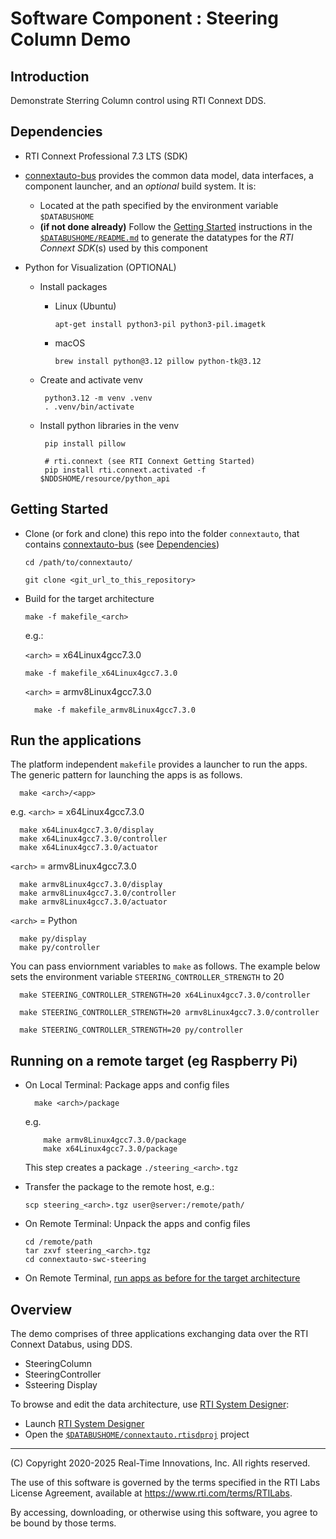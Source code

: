 # Software Component : Steering Column Demo

## Introduction

Demonstrate Sterring Column control using RTI Connext DDS.

## Dependencies

- RTI Connext Professional 7.3 LTS (SDK)

- [connextauto-bus](https://github.com/rticommunity/connextauto-bus) provides the common data model, data interfaces, a component
launcher, and an *optional* build system. It is:

  - Located at the path specified by the environment variable `$DATABUSHOME`
  - **(if not done already)** Follow the [Getting Started](https://github.com/rticommunity/connextauto-bus?tab=readme-ov-file#getting-started) instructions in the [`$DATABUSHOME/README.md`](https://github.com/rticommunity/connextauto-bus?tab=readme-ov-file#getting-started) to generate the datatypes for the *RTI Connext SDK*(s) used by this component


- Python for Visualization (OPTIONAL)
   - Install packages
     - Linux (Ubuntu)

           apt-get install python3-pil python3-pil.imagetk

      - macOS

            brew install python@3.12 pillow python-tk@3.12

  - Create and activate venv

         python3.12 -m venv .venv
         . .venv/bin/activate

  - Install python libraries in the venv

         pip install pillow

         # rti.connext (see RTI Connext Getting Started)
         pip install rti.connext.activated -f $NDDSHOME/resource/python_api

## Getting Started

- Clone (or fork and clone) this repo into the folder `connextauto`, that contains [connextauto-bus](https://github.com/rticommunity/connextauto-bus) (see [Dependencies](#dependencies))

      cd /path/to/connextauto/

      git clone <git_url_to_this_repository>

- Build for the target architecture <arch>

      make -f makefile_<arch>

  e.g.:

  `<arch>` = x64Linux4gcc7.3.0

      make -f makefile_x64Linux4gcc7.3.0

   `<arch>` = armv8Linux4gcc7.3.0

        make -f makefile_armv8Linux4gcc7.3.0


## Run the applications


   The platform independent `makefile` provides a launcher to run the apps.
   The generic pattern for launching the apps is as follows.

      make <arch>/<app>

  e.g.
   `<arch>` = x64Linux4gcc7.3.0

      make x64Linux4gcc7.3.0/display
      make x64Linux4gcc7.3.0/controller
      make x64Linux4gcc7.3.0/actuator

   `<arch>` = armv8Linux4gcc7.3.0

      make armv8Linux4gcc7.3.0/display
      make armv8Linux4gcc7.3.0/controller
      make armv8Linux4gcc7.3.0/actuator

   `<arch>` = Python

      make py/display
      make py/controller

   You can pass enviornment variables to `make` as follows.
   The example below sets the environment variable `STEERING_CONTROLLER_STRENGTH` to 20

      make STEERING_CONTROLLER_STRENGTH=20 x64Linux4gcc7.3.0/controller

      make STEERING_CONTROLLER_STRENGTH=20 armv8Linux4gcc7.3.0/controller

      make STEERING_CONTROLLER_STRENGTH=20 py/controller


## Running on a remote target (eg Raspberry Pi)

- On Local Terminal: Package apps and config files

        make <arch>/package
    e.g.

          make armv8Linux4gcc7.3.0/package
          make x64Linux4gcc7.3.0/package

    This step creates a package `./steering_<arch>.tgz`

- Transfer the package to the remote host, e.g.:

      scp steering_<arch>.tgz user@server:/remote/path/

- On Remote Terminal: Unpack the apps and config files

      cd /remote/path
      tar zxvf steering_<arch>.tgz
      cd connextauto-swc-steering

- On Remote Terminal, [run apps as before for the target architecture](#run-the-applications)

## Overview

The demo comprises of three applications exchanging data over the RTI Connext Databus, using DDS.

- SteeringColumn
- SteeringController
- Ssteering Display

To browse and edit the data architecture, use [RTI System Designer](https://community.rti.com/static/documentation/connext-dds/current/doc/manuals/connext_dds_professional/tools/system_designer/index.html):

  -  Launch [RTI System Designer](https://community.rti.com/static/documentation/connext-dds/current/doc/manuals/connext_dds_professional/tools/system_designer/index.html)
  - Open the [`$DATABUSHOME/connextauto.rtisdproj`](https://github.com/rticommunity/connextauto-bus/blob/master/connextauto_steering.rtisdproj) project


---
(C) Copyright 2020-2025 Real-Time Innovations, Inc.  All rights reserved.

The use of this software is governed by the terms specified in the RTI Labs License Agreement, available at https://www.rti.com/terms/RTILabs. 

By accessing, downloading, or otherwise using this software, you agree to be bound by those terms.
